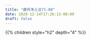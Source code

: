 ```yaml
---
title: "藏传净土法71-80"
date: 2020-12-14T17:26:13-08:00
draft: false
---
```


{{% children style="h2" depth="4" %}}
